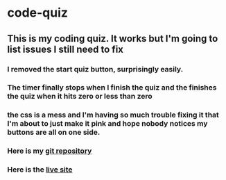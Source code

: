 # code-quiz
## This is my coding quiz. It works but I'm going to list issues I still need to fix
### I removed the start quiz button, surprisingly easily.
### The timer finally stops when I finish the quiz and the finishes the quiz when it hits zero or less than zero
### the css is a mess and I'm having so much trouble fixing it that I'm about to just make it pink and hope nobody notices my buttons are all on one side.

### Here is my [git repository](https://github.com/Naomilounsbury/code-quiz)

### Here is the [live site](https://naomilounsbury.github.io/code-quiz/)
